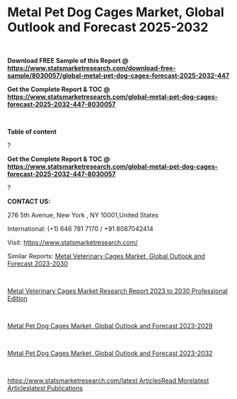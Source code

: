 <h1>Metal Pet Dog Cages Market, Global Outlook and Forecast 2025-2032</h1><br/><p><strong>Download FREE Sample of this Report @ <a href="https://www.statsmarketresearch.com/download-free-sample/8030057/global-metal-pet-dog-cages-forecast-2025-2032-447">https://www.statsmarketresearch.com/download-free-sample/8030057/global-metal-pet-dog-cages-forecast-2025-2032-447</a></strong></p>
 
 
 
 <div><b>Get the Complete Report & TOC @ <a href="https://www.statsmarketresearch.com/global-metal-pet-dog-cages-forecast-2025-2032-447-8030057">https://www.statsmarketresearch.com/global-metal-pet-dog-cages-forecast-2025-2032-447-8030057</a></b></div>
 
 
 
 <p><br />
 
 <b>Table of content</b></p>
 
 
 
 <p>? </p>
 
 
 
 <div><b>Get the Complete Report & TOC @ <a href="https://www.statsmarketresearch.com/global-metal-pet-dog-cages-forecast-2025-2032-447-8030057">https://www.statsmarketresearch.com/global-metal-pet-dog-cages-forecast-2025-2032-447-8030057</a></b></div>
 
 
 
 <p>? </p>
 
 
 
 <p><b>CONTACT US:</b><br />
 
 276 5th Avenue, New York , NY 10001,United States<br />
 
 International: (+1) 646 781 7170 / +91 8087042414<br />
 
 Visit: <a href="https://www.statsmarketresearch.com/">https://www.statsmarketresearch.com/</a><br />
 
 Similar Reports: <a href="https://www.statsmarketresearch.com/global-metal-pet-dog-cages-forecast-2025-2032-447-8030057">Metal Veterinary Cages Market, Global Outlook and Forecast 2023-2030</a><br />
 
 <br />
 
 <a href="https://www.statsmarketresearch.com/global-metal-pet-dog-cages-forecast-2025-2032-447-8030057">Metal Veterinary Cages Market Research Report 2023 to 2030 Professional Edition</a><br />
 
 <br />
 
 <a href="https://www.statsmarketresearch.com/global-metal-pet-dog-cages-forecast-2025-2032-447-8030057">Metal Pet Dog Cages Market, Global Outlook and Forecast 2023-2029</a><br />
 
 <br />
 
 <a href="https://www.statsmarketresearch.com/global-metal-pet-dog-cages-forecast-2025-2032-447-8030057">Metal Pet Dog Cages Market, Global Outlook and Forecast 2023-2032</a><br />
 
 <br />
 
 <a href="https://gyeongbokgung.com">https://www.statsmarketresearch.com/</a><a href="https://hallyeomaritime.com">latest Articles</a><a href="https://jingwansa.com">Read More</a><a href="https://nguoiviet.jp/">latest Articles</a><a href="https://www.intelmarketresearch.com/">latest Publications</a></p>